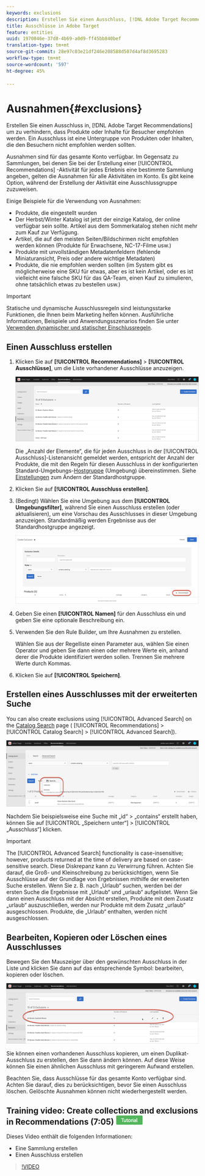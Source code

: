 ```yaml
---
keywords: exclusions
description: Erstellen Sie einen Ausschluss, [!DNL Adobe Target Recommendations] um zu verhindern, dass Produkte oder Inhalte für Besucher empfohlen werden.
title: Ausschlüsse in Adobe Target
feature: entities
uuid: 1970846e-37d8-4b69-a0d9-ff45bb840bef
translation-type: tm+mt
source-git-commit: 28e97c03e21df246e208588d507d4af8d3695283
workflow-type: tm+mt
source-wordcount: '597'
ht-degree: 45%

---
```



# Ausnahmen{#exclusions}

Erstellen Sie einen Ausschluss in, [!DNL Adobe Target Recommendations] um zu verhindern, dass Produkte oder Inhalte für Besucher empfohlen werden. Ein Ausschluss ist eine Untergruppe von Produkten oder Inhalten, die den Besuchern nicht empfohlen werden sollten.

Ausnahmen sind für das gesamte Konto verfügbar. Im Gegensatz zu Sammlungen, bei denen Sie bei der Erstellung einer [!UICONTROL Recommendations] -Aktivität für jedes Erlebnis eine bestimmte Sammlung angeben, gelten die Ausnahmen für alle Aktivitäten im Konto. Es gibt keine Option, während der Erstellung der Aktivität eine Ausschlussgruppe zuzuweisen.

Einige Beispiele für die Verwendung von Ausnahmen:

* Produkte, die eingestellt wurden
* Der Herbst/Winter Katalog ist jetzt der einzige Katalog, der online verfügbar sein sollte. Artikel aus dem Sommerkatalog stehen nicht mehr zum Kauf zur Verfügung.
* Artikel, die auf den meisten Seiten/Bildschirmen nicht empfohlen werden können (Produkte für Erwachsene, NC-17-Filme usw.)
* Produkte mit unvollständigen Metadatenfeldern (fehlende Miniaturansicht, Preis oder andere wichtige Metadaten)
* Produkte, die nie empfohlen werden sollten (im System gibt es möglicherweise eine SKU für etwas, aber es ist kein Artikel, oder es ist vielleicht eine falsche SKU für das QA-Team, einen Kauf zu simulieren, ohne tatsächlich etwas zu bestellen usw.)

>[!IMPORTANT]
>
>Statische und dynamische Ausschlussregeln sind leistungsstarke Funktionen, die Ihnen beim Marketing helfen können. Ausführliche Informationen, Beispiele und Anwendungsszenarios finden Sie unter [Verwenden dynamischer und statischer Einschlussregeln](../../c-recommendations/c-algorithms/use-dynamic-and-static-inclusion-rules.md#concept_4CB5C0FA705D4E449BD0B37B3D987F9F).

## Einen Ausschluss erstellen

1. Klicken Sie auf **[!UICONTROL Recommendations]** > **[!UICONTROL Ausschlüsse]**, um die Liste vorhandener Ausschlüsse anzuzeigen. 

   ![](assets/exclusions_list.png)

   Die „Anzahl der Elemente“, die für jeden Ausschluss in der [!UICONTROL Ausschluss]-Listenansicht gemeldet werden, entspricht der Anzahl der Produkte, die mit den Regeln für diesen Ausschluss in der konfigurierten Standard-Umgebungs-[Hostgruppe](/help/administrating-target/hosts.md) (Umgebung) übereinstimmen. Siehe [Einstellungen](../../c-recommendations/plan-implement.md#concept_C1E1E2351413468692D6C21145EF0B84) zum Ändern der Standardhostgruppe.

1. Klicken Sie auf **[!UICONTROL Ausschluss erstellen]**.

1. (Bedingt) Wählen Sie eine Umgebung aus dem **[!UICONTROL Umgebungsfilter]**, während Sie einen Ausschluss erstellen (oder aktualisieren), um eine Vorschau des Ausschlusses in dieser Umgebung anzuzeigen. Standardmäßig werden Ergebnisse aus der Standardhostgruppe angezeigt.

   ![Ausschluss erstellen](/help/c-recommendations/c-products/assets/CreateExclusion.png)

1. Geben Sie einen **[!UICONTROL Namen]** für den Ausschluss ein und geben Sie eine optionale Beschreibung ein.

1. Verwenden Sie den Rule Builder, um Ihre Ausnahmen zu erstellen.

   Wählen Sie aus der Regelliste einen Parameter aus, wählen Sie einen Operator und geben Sie dann einen oder mehrere Werte ein, anhand derer die Produkte identifiziert werden sollen. Trennen Sie mehrere Werte durch Kommas.

1. Klicken Sie auf **[!UICONTROL Speichern]**.

## Erstellen eines Ausschlusses mit der erweiterten Suche

You can also create exclusions using [!UICONTROL Advanced Search] on the [Catalog Search](/help/c-recommendations/c-products/catalog-search.md#save-as) page ( [!UICONTROL Recommendations] > [!UICONTROL Catalog Search] > [!UICONTROL Advanced Search]).

![Speichern unter, Dialogfeld](/help/c-recommendations/c-products/assets/save-as.png)

Nachdem Sie beispielsweise eine Suche mit „id“ > „contains“ erstellt haben, können Sie auf [!UICONTROL „Speichern unter“] > [!UICONTROL „Ausschluss“] klicken.

>[!IMPORTANT]
>
>The [!UICONTROL Advanced Search] functionality is case-insensitive; however, products returned at the time of delivery are based on case-sensitive search. Diese Diskrepanz kann zu Verwirrung führen. Achten Sie darauf, die Groß- und Kleinschreibung zu berücksichtigen, wenn Sie Ausschlüsse auf der Grundlage von Ergebnissen mithilfe der erweiterten Suche erstellen. Wenn Sie z. B. nach „Urlaub“ suchen, werden bei der ersten Suche die Ergebnisse mit „Urlaub“ und „urlaub“ aufgelistet. Wenn Sie dann einen Ausschluss mit der Absicht erstellen, Produkte mit dem Zusatz „urlaub“ auszuschließen, werden nur Produkte mit dem Zusatz „urlaub“ ausgeschlossen. Produkte, die „Urlaub“ enthalten, werden nicht ausgeschlossen.

## Bearbeiten, Kopieren oder Löschen eines Ausschlusses

Bewegen Sie den Mauszeiger über den gewünschten Ausschluss in der Liste und klicken Sie dann auf das entsprechende Symbol: bearbeiten, kopieren oder löschen.

![Mauszeiger-Symbole für einen Ausschluss](/help/c-recommendations/c-products/assets/hover-exclusions.png)

Sie können einen vorhandenen Ausschluss kopieren, um einen Duplikat-Ausschluss zu erstellen, den Sie dann ändern können. Auf diese Weise können Sie einen ähnlichen Ausschluss mit geringerem Aufwand erstellen.

Beachten Sie, dass Ausschlüsse für das gesamte Konto verfügbar sind. Achten Sie darauf, dies zu berücksichtigen, bevor Sie einen Ausschluss löschen. Gelöschte Ausnahmen können nicht wiederhergestellt werden.

## Training video: Create collections and exclusions in Recommendations (7:05) ![Tutorial badge](/help/assets/tutorial.png)

Dieses Video enthält die folgenden Informationen:

* Eine Sammlung erstellen
* Einen Ausschluss erstellen

>[!VIDEO](https://video.tv.adobe.com/v/27689)